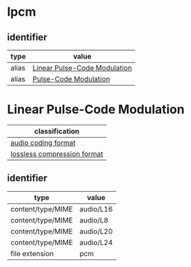 # lpcm

## identifier
| type              | value
| ----------------- | -----
| alias             | [Linear Pulse-Code Modulation](#linear-pulse-code-modulation)
| alias             | [Pulse-Code Modulation](pcm.md)

# Linear Pulse-Code Modulation
| classification
| --------------
| [audio coding format](audio.md)
| [lossless compression format](compression.md)

## identifier
| type              | value
| ----------------- | -----
| content/type/MIME | audio/L16
| content/type/MIME | audio/L8
| content/type/MIME | audio/L20
| content/type/MIME | audio/L24
| file extension    | pcm
